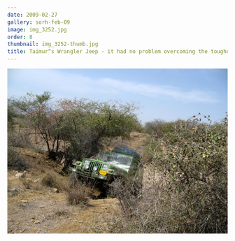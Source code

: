```yaml
---
date: 2009-02-27
gallery: sorh-feb-09
image: img_3252.jpg
order: 8
thumbnail: img_3252-thumb.jpg
title: Taimur“s Wrangler Jeep - it had no problem overcoming the toughest terrain!
---
```


![Taimur“s Wrangler Jeep - it had no problem overcoming the toughest terrain!](./img_3252.jpg)